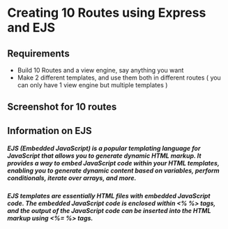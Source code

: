 <h1>Creating 10 Routes using Express and EJS</h1>

<h2>Requirements</h2>

<ul>
<li>
  Build 10 Routes and a view engine, say anything you want
</li>
  <li>
   Make 2 different templates, and use them both in different routes ( you can only have 1 view engine but multiple templates ) 
  </li>
</ul>

<h2>Screenshot for 10 routes</h2>


<h2>Information on EJS</h2>
<p><h5>EJS (Embedded JavaScript) is a popular templating language for JavaScript that allows you to generate dynamic HTML markup. 
  It provides a way to embed JavaScript code within your HTML templates, enabling you to generate dynamic content based on variables, perform conditionals,
  iterate over arrays, and more.</h5></p>

<p><h5>EJS templates are essentially HTML files with embedded JavaScript code. 
  The embedded JavaScript code is enclosed within <% %> tags, and the output of the JavaScript code can be inserted into the HTML markup using <%= %> tags.</h5></p>
